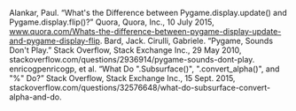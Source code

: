Alankar, Paul. “What's the Difference between Pygame.display.update() and Pygame.display.flip()?” Quora, Quora, Inc., 10 July 2015, www.quora.com/Whats-the-difference-between-pygame-display-update-and-pygame-display-flip.
Bard, Jack.
Cirulli, Gabriele. “Pygame, Sounds Don't Play.” Stack Overflow, Stack Exchange Inc., 29 May 2010, stackoverflow.com/questions/2936914/pygame-sounds-dont-play.
enricogpenricogp, et al. “What Do ".Subsurface()", ".convert_alpha()", and "%" Do?” Stack Overflow, Stack Exchange Inc., 15 Sept. 2015, stackoverflow.com/questions/32576648/what-do-subsurface-convert-alpha-and-do.
